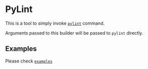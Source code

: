 # PyLint

This is a tool to simply invoke [`pylint`](https://www.pylint.org/) command.

Arguments passed to this builder will be passed to `pylint` directly.

## Examples
Please check [`examples`](examples/)

